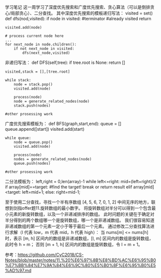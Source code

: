 学习笔记
这一周学习了深度优先搜索和广度优先搜索、贪心算法（可以是倒排贪心/局部贪心）、二分查找。
其中深度优先搜索的模板递归写法：
visited = set()
def dfs(nod,visited):
	if node in visited: #terminator
		#already visited
		return
		
	visited.add(node)
	
	# process current node here
	...
	for next_node in node.children():
		if not next_node in visited:
			dfs(next_node,visited)
			
非递归写法：
def DFS(self,tree):
	if tree.root is None:
		return []
		
	visited,stack = [],[tree.root]
	
	while stack:
		node = stack.pop()
		visited.add(node)
		
		process(node)
		node = generate_related_nodes(node)
		stack.push(nodes)
		
	#other prosessing work

广度优先搜索模板为：
def BFS(graph,start,end):
	queue = []
	queue.append([start])
	visited.add(start)
	
	while queue:
		node = queue.pop()
		visited.add(node)
		
		process(node)
		nodes = generate_related_nodes(node)
		queue.push(nodes)
		
	#other prosessing work

二分法模板为：
left,right = 0,len(array)-1
while left<=right:
	mid=(left+right)/2
	if array[mid]==target:
		#find the target!
		break or return result
	elif array[mid]<target:
		left=mid+1;
	else:
		right=mid-1;

至于使用二分查找，寻找一个半有序数组 [4, 5, 6, 7, 0, 1, 2] 中间无序的地方，联想到剑指offer题11.旋转数组的最小数字。
将旋转数组对半分可以得到一个包含最小元素的新旋转数组，以及一个非递减排序的数组。
此时问题的关键在于确定对半分得到的两个数组哪一个是旋转数组，哪一个是非递减数组。
我们很容易知道非递减数组的第一个元素一定小于等于最后一个元素。
通过修改二分查找算法进行求解（l 代表 low，m 代表 mid，h 代表 high）：
当 nums[m] <= nums[h] 时，表示 [m, h] 区间内的数组是非递减数组，[l, m] 区间内的数组是旋转数组，此时令 h = m；
否则 [m + 1, h] 区间内的数组是旋转数组，令 l = m + 1。

参考：https://github.com/CyC2018/CS-Notes/blob/master/notes/11.%20%E6%97%8B%E8%BD%AC%E6%95%B0%E7%BB%84%E7%9A%84%E6%9C%80%E5%B0%8F%E6%95%B0%E5%AD%97.md